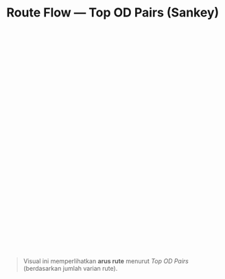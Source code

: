 # Route Flow — Top OD Pairs (Sankey)

<div id="sankey" style="height:520px;"></div>
<script src="https://cdn.plot.ly/plotly-2.32.0.min.js"></script>
<script>
function siteRoot(){
  const parts = location.pathname.split('/').filter(Boolean);
  return parts.length ? '/' + parts[0] + '/' : '/';
}
fetch(siteRoot() + 'assets/route_flow_sankey.json')
  .then(r=>r.json())
  .then(fig=> Plotly.newPlot('sankey', fig.data, fig.layout, {displayModeBar:false, responsive:true}))
  .catch(err=>{ console.error(err); document.getElementById('sankey').innerHTML="<em>Data not available.</em>";});
</script>

> Visual ini memperlihatkan **arus rute** menurut *Top OD Pairs* (berdasarkan jumlah varian rute).
